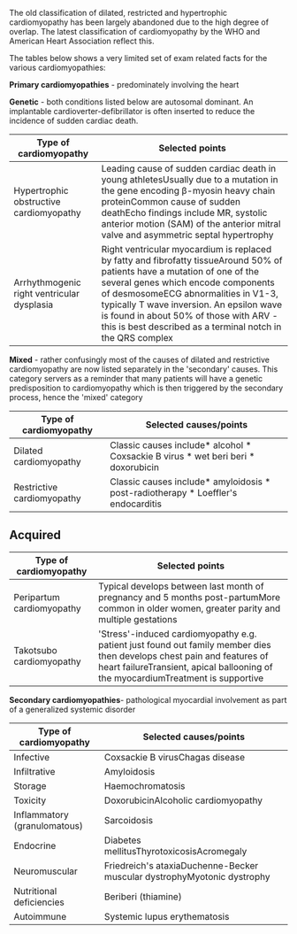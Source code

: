 The old classification of dilated, restricted and hypertrophic cardiomyopathy has been largely abandoned due to the high degree of overlap. The latest classification of cardiomyopathy by the WHO and American Heart Association reflect this.  
  
The tables below shows a very limited set of exam related facts for the various cardiomyopathies:  
  
**Primary cardiomyopathies** \- predominately involving the heart  
  
**Genetic** \- both conditions listed below are autosomal dominant. An implantable cardioverter\-defibrillator is often inserted to reduce the incidence of sudden cardiac death.  
  


| Type of cardiomyopathy | Selected points |
| --- | --- |
| Hypertrophic obstructive cardiomyopathy | Leading cause of sudden cardiac death in young athletesUsually due to a mutation in the gene encoding β\-myosin heavy chain proteinCommon cause of sudden deathEcho findings include MR, systolic anterior motion (SAM) of the anterior mitral valve and asymmetric septal hypertrophy |
| Arrhythmogenic right ventricular dysplasia | Right ventricular myocardium is replaced by fatty and fibrofatty tissueAround 50% of patients have a mutation of one of the several genes which encode components of desmosomeECG abnormalities in V1\-3, typically T wave inversion. An epsilon wave is found in about 50% of those with ARV \- this is best described as a terminal notch in the QRS complex |

  
**Mixed** \- rather confusingly most of the causes of dilated and restrictive cardiomyopathy are now listed separately in the 'secondary' causes. This category servers as a reminder that many patients will have a genetic predisposition to cardiomyopathy which is then triggered by the secondary process, hence the 'mixed' category  
  


| Type of cardiomyopathy | Selected causes/points |
| --- | --- |
| Dilated cardiomyopathy | Classic causes include* alcohol * Coxsackie B virus * wet beri beri * doxorubicin |
| Restrictive cardiomyopathy | Classic causes include* amyloidosis * post\-radiotherapy * Loeffler's endocarditis |

  
Acquired
--------

  


| Type of cardiomyopathy | Selected points |
| --- | --- |
| Peripartum cardiomyopathy | Typical develops between last month of pregnancy and 5 months post\-partumMore common in older women, greater parity and multiple gestations |
| Takotsubo cardiomyopathy | 'Stress'\-induced cardiomyopathy e.g. patient just found out family member dies then develops chest pain and features of heart failureTransient, apical ballooning of the myocardiumTreatment is supportive |

  
  
**Secondary cardiomyopathies**\- pathological myocardial involvement as part of a generalized systemic disorder  
  


| Type of cardiomyopathy | Selected causes/points |
| --- | --- |
| Infective | Coxsackie B virusChagas disease |
| Infiltrative | Amyloidosis |
| Storage | Haemochromatosis |  |
| Toxicity | DoxorubicinAlcoholic cardiomyopathy |
| Inflammatory (granulomatous) | Sarcoidosis |
| Endocrine | Diabetes mellitusThyrotoxicosisAcromegaly |
| Neuromuscular | Friedreich's ataxiaDuchenne\-Becker muscular dystrophyMyotonic dystrophy |
| Nutritional deficiencies | Beriberi (thiamine) |
| Autoimmune | Systemic lupus erythematosis |

